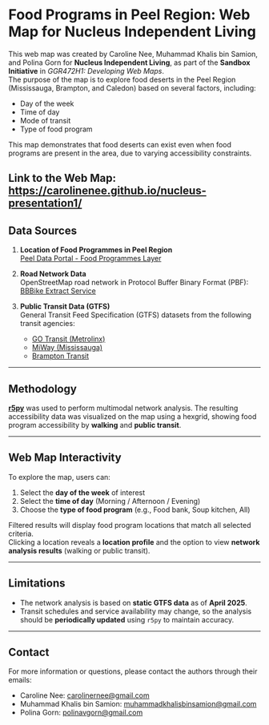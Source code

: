 # Food Programs in Peel Region: Web Map for Nucleus Independent Living

This web map was created by Caroline Nee, Muhammad Khalis bin Samion, and Polina Gorn for **Nucleus Independent Living**, as part of the **Sandbox Initiative** in *GGR472H1: Developing Web Maps*.  
The purpose of the map is to explore food deserts in the Peel Region (Mississauga, Brampton, and Caledon) based on several factors, including:

- Day of the week  
- Time of day  
- Mode of transit  
- Type of food program  

This map demonstrates that food deserts can exist even when food programs are present in the area, due to varying accessibility constraints.

**Link to the Web Map: https://carolinenee.github.io/nucleus-presentation1/**
---

## Data Sources

1. **Location of Food Programmes in Peel Region**  
   [Peel Data Portal - Food Programmes Layer](https://data.peelregion.ca/datasets/857c09ef7fbb41e18fc9c119aee8ee38_0/explore?location=43.713594%2C-79.809875%2C10.82)

2. **Road Network Data**  
   OpenStreetMap road network in Protocol Buffer Binary Format (PBF):  
   [BBBike Extract Service](https://extract.bbbike.org/)

3. **Public Transit Data (GTFS)**  
   General Transit Feed Specification (GTFS) datasets from the following transit agencies:
   - [GO Transit (Metrolinx)](https://www.metrolinx.com/en/about-us/open-data)
   - [MiWay (Mississauga)](https://www.mississauga.ca/miway-transit/developer-download/)
   - [Brampton Transit](https://geohub.brampton.ca/datasets/a355aabd5a8c490186bdce559c9c75fb/about)

---

## Methodology

**[r5py](https://r5py.readthedocs.io/)** was used to perform multimodal network analysis. The resulting accessibility data was visualized on the map using a hexgrid, showing food program accessibility by **walking** and **public transit**.

---

## Web Map Interactivity

To explore the map, users can:
1. Select the **day of the week** of interest  
2. Select the **time of day** (Morning / Afternoon / Evening)  
3. Choose the **type of food program** (e.g., Food bank, Soup kitchen, All)

Filtered results will display food program locations that match all selected criteria.  
Clicking a location reveals a **location profile** and the option to view **network analysis results** (walking or public transit).

---

## Limitations

- The network analysis is based on **static GTFS data** as of **April 2025**.
- Transit schedules and service availability may change, so the analysis should be **periodically updated** using `r5py` to maintain accuracy.

---

## Contact 

For more information or questions, please contact the authors through their emails:
- Caroline Nee: carolinernee@gmail.com
- Muhammad Khalis bin Samion: muhammadkhalisbinsamion@gmail.com
- Polina Gorn: polinavgorn@gmail.com
